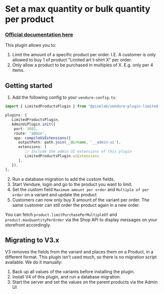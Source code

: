 # Set a max quantity or bulk quantity per product

### [Official documentation here](https://pinelab-plugins.com/plugin/vendure-plugin-limit-product-per-order)

This plugin allows you to:

1. Limit the amount of a specific product per order. I.E. A customer is only allowed to
   buy 1 of product "Limited art t-shirt X" per order.
2. Only allow a product to be purchased in multiples of X. E.g. only per 4 items.

## Getting started

1. Add the following config to your `vendure-config.ts`:

```ts
import { LimitedProductsPlugin } from "@pinelab/vendure-plugin-limited-products"

plugins: [
   LimitedProductsPlugin,
   AdminUiPlugin.init({
    port: 3002,
    route: 'admin',
    app: compileUiExtensions({
      outputPath: path.join(__dirname, '__admin-ui'),
      extensions: [
         // Include the admin UI extensions of this plugin
         LimitedProductsPlugin.uiExtensions
      ],
   }),
];

```

2. Run a database migration to add the custom fields.
3. Start Vendure, login and go to the product you want to limit.
4. Set the custom field `Maximum amount per order` and `Multiple of per order` on a variant and update the product
5. Customers can now only buy X amount of the variant per order. The same customer can still order the product again in
   a new order.

You can fetch `product.limitPurchasePerMultipleOf` and `product.maxQuantityPerOrder` via the Shop API to display messages on your storefront accordingly.

## Migrating to V3.x

V3 removes the fields from the variant and places them on a Product, in a different format. This plugin isn't used much, so there is no migration script available. We do it manually:

1. Back up all values of the variants before installing the plugin.
2. Install V4 of this plugin, and run a database migration.
3. Start the server and set the values on the parent products via the Admin UI
